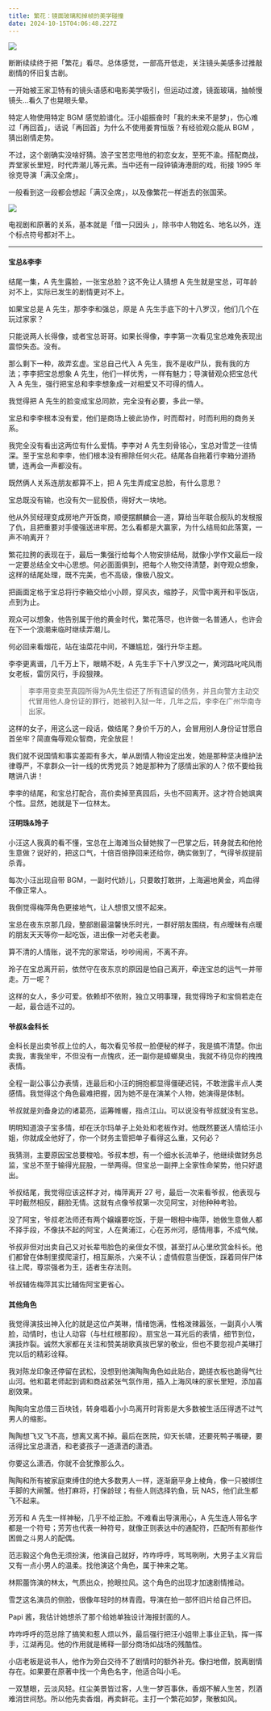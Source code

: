 ```yaml
---
title: 繁花：镜面玻璃和掉帧的美学碰撞
date: 2024-10-15T04:06:48.227Z
---
```



![](https://img-1259210397.cos.ap-guangzhou.myqcloud.com/p2902891892_%E7%9C%8B%E5%9B%BE%E7%8E%8B_upscayl_4x_realesrgan-x4plus_%E7%9C%8B%E5%9B%BE%E7%8E%8B.jpg)

断断续续终于把「繁花」看尽。总体感觉，一部高开低走，关注镜头美感多过推敲剧情的怀旧复古剧。

一开始被王家卫特有的镜头语感和电影美学吸引，但运动过渡，镜面玻璃，抽帧慢镜头…看久了也晃眼头晕。

特定人物使用特定 BGM 感觉脸谱化。汪小姐振奋时「我的未来不是梦」，伤心难过「再回首」，话说「再回首」为什么不使用姜育恒版？有经验观众能从 BGM ，猜出剧情走势。

不过，这个剧确实没啥好猜。浪子宝苦恋甩他的初恋女友，至死不渝。搭配商战，弄堂家长里短，时代弄潮儿等元素。当中还有一段钟镇涛港厨的戏，衔接 1995 年徐克导演「满汉全席」。

一般看到这一段都会想起「满汉全席」，以及像繁花一样逝去的张国荣。

![](https://img-1259210397.cos.ap-guangzhou.myqcloud.com/Pasted%20image%2020240129120403.png)

电视剧和原著的关系，基本就是「借一只因头 」，除书中人物姓名、地名以外，连个标点符号都对不上。

---

#### 宝总&李李

结尾一集，A 先生露脸，一张宝总脸？这不免让人猜想 A 先生就是宝总，可年龄对不上，实际已发生的剧情更对不上。

如果宝总是 A 先生，那李李和强总，原是 A 先生手底下的十八罗汉，他们几个在玩过家家？

只能说两人长得像，或者宝总哥哥。如果长得像，李李第一次看见宝总难免表现出震惊失态。没有。

那么剩下一种，故弄玄虚。宝总自己代入 A 先生，我不是收尸队，我有我的方法；李李把宝总想象 A 先生，他们一样优秀，一样有魅力；导演替观众把宝总代入 A 先生，强行把宝总和李李想象成一对相爱又不可得的情人。

我觉得把 A 先生的脸变成宝总同款，完全没有必要，多此一举。

宝总和李李根本没有爱，他们是商场上彼此协作，时而帮衬，时而利用的商务关系。

我完全没有看出这两位有什么爱情。李李对 A 先生刻骨铭心，宝总对雪芝一往情深。至于宝总和李李，他们根本没有擦除任何火花。结尾各自拖着行李箱分道扬镳，连再会一声都没有。

既然俩人关系连朋友都算不上，把 A 先生弄成宝总脸，有什么意思？

宝总既没有输，也没有欠一屁股债，得好大一块地。

他从外贸经理变成房地产开饭商，顺便摆麒麟会一道，算给当年联合舰队的发根报了仇，且把重要对手傻强送进牢房。怎么看都是大赢家，为什么结局如此落寞，一声不响离开？

繁花拉胯的表现在于，最后一集强行给每个人物安排结局，就像小学作文最后一段一定要总结全文中心思想。何必面面俱到，把每个人物交待清楚，剥夺观众想象，这样的结尾处理，既不完美，也不高级，像极八股文。

把画面定格于宝总将行李箱交给小小顾，穿风衣，缩脖子，风雪中离开和平饭店，点到为止。

观众可以想象，他告别属于他的黄金时代，繁花落尽，也许做一名普通人，也许会在下一个浪潮来临时继续弄潮儿。

何必回来看烟花，站在油菜花中间，不嫌尴尬，强行升华主题。

李李更离谱，几千万上下，眼睛不眨，A 先生手下十八罗汉之一，黄河路叱咤风雨女老板，雷厉风行，手段狠辣。

>李李用变卖至真园所得为A先生偿还了所有遗留的债务，并且向警方主动交代冒用他人身份证的罪行，她被判入狱一年，几年之后，李李在广州华南寺出家。

这样的女子，用这么这一段话，做结尾？身价千万的人，会冒用别人身份证甘愿自首坐牢？简直侮辱观众智商，完全放屁！

我们就不说国情和事实差距有多大，单从剧情人物设定出发，她是那种坚决维护法律尊严，不拿群众一针一线的优秀党员？她是那种为了感情出家的人？侬不要给我瞎讲八讲！

李李的结尾，和宝总打配合，高价卖掉至真园后，头也不回离开。这才符合她飒爽个性。显然，她就是下一位林太。

#### 汪明珠&玲子

小汪这人我真的看不懂，宝总在上海滩当众替她挨了一巴掌之后，转身就去和他抢生意做？说好的，把这口气，十倍百倍挣回来还给你，确实做到了，气得爷叔提前杀青。

每次小汪出现自带 BGM，一副时代娇儿，只要敢打敢拼，上海遍地黄金，鸡血得不像正常人。

我倒觉得梅萍角色更接地气，让人想恨又恨不起来。

宝总在夜东京那几段，整部剧最温馨快乐时光，一群好朋友围绕，有点暧昧有点暖的朋友天天等你一起吃饭，进出像一对老夫老妻。

算不清的人情账，说不完的家常话，吵吵闹闹，不离不弃。

玲子在宝总离开前，依然守在夜东京的原因是怕自己离开，牵连宝总的运气一并带走。万一呢？

这样的女人，多少可爱。依赖却不依附，独立又明事理，我觉得玲子和宝倘若走在一起，最合适不过的。

#### 爷叔&金科长

金科长是出卖爷叔上位的人，每次看见爷叔一脸便秘的样子，我是搞不清楚。你出卖我，害我坐牢，不但没有一点愧疚，还一副你是蟑螂臭虫，我就不待见你的拽拽表情。

全程一副公事公办表情，连最后和小汪的拥抱都显得僵硬迟钝，不敢泄露半点人类感情。我觉得这个角色最难把握，因为她不是在演某个人物，她演得是体制。

爷叔就是刘备身边的诸葛亮，运筹帷幄，指点江山。可以说没有爷叔就没有宝总。

明明知道浪子宝多情，却在沃尔玛单子上处处和老板作对。他既然要送人情给汪小姐，你就成全他好了，你一个财务主管把单子看得这么重，又何必？

我猜测，主要原因宝总要梭哈。爷叔本想，有一个细水长流单子，他继续做财务总监，宝总不至于输得光屁股，一举两得。但宝总一副押上全家性命架势，他只好退出。

爷叔结尾，我觉得应该这样才对，梅萍离开 27 号，最后一次来看爷叔，他表现与平时截然相反，翻脸无情。这就有点像爷叔第一次见阿宝，对他种种考验。

没了阿宝，爷叔老法师还有两个嬢嬢要吃饭，于是一眼相中梅萍，她做生意做人都不择手段，不像扶不起的阿宝，人在黄浦江，心在苏州河，感情用事，不成气候。

爷叔非但对出卖自己又对长辈甩脸色的亲侄女不恨，甚至打从心里欣赏金科长。他们都曾在体制里摸爬滚打，相互厮杀，六亲不认；虚情假意当便饭，踩着同伴尸体往上爬，尊崇强者为王，适者生存法则。

爷叔辅佐梅萍其实比辅佐阿宝更省心。

#### 其他角色

我觉得演技出神入化的就是这位卢美琳，情绪饱满，性格泼辣嚣张，一副真小人嘴脸，动情时，也让人动容（与杜红根那段）。扇宝总一耳光后的表情，细节到位，演技炸裂。诚然大家都在关注和赞美胡歌真挨巴掌的敬业，但也不要忽视卢美琳打完以后的精彩诠释。

我对陈龙印象还停留在武松，没想到他演陶陶角色如此贴合，跪搓衣板也跪得气壮山河。他和葛老师起到调和商战紧张气氛作用，插入上海风味的家长里短，添加喜剧效果。

陶陶向宝总借三百块钱，转身唱着小小鸟离开时背影是大多数被生活压得透不过气男人的缩影。

陶陶想飞又飞不高，想离又离不掉。最后在医院，仰天长啸，还要死鸭子嘴硬，要活得比宝总潇洒，和老婆孩子一道潇洒的潇洒。

你要这么潇洒，你就不会犹豫那么久。

陶陶和所有被家庭束缚住的绝大多数男人一样，逐渐磨平身上棱角，像一只被绑住手脚的大闸蟹。他打麻将，打保龄球；有些人则选择钓鱼，玩 NAS，他们此生都飞不起来。

芳芳和 A 先生一样神秘，几乎不给正脸。不难看出导演用心，A 先生连人带名字都是一个符号；芳芳也代表一种符号，就像正则表达中的通配符，匹配所有那些作困兽之斗男人的配偶。

范志毅这个角色无须扮演，他演自己就好，咋咋呼呼，骂骂咧咧，大男子主义背后又有一点小男人的温柔。找他演这个角色，属于神来之笔。

林熙蕾饰演的林太，气质出众，抢眼拉风。这个角色的出现才加速剧情推动。

雪芝这名演员的侧脸，很像年轻时的林青霞。导演在拍一部怀旧片给自己怀旧。

Papi 酱，我估计她想杀了那个给她单独设计海报封面的人。

咋咋呼呼的范总除了搞笑和惹人烦以外，最后强行把汪小姐带上事业正轨，挥一挥手，江湖再见。他的作用就是稀释一部分商场如战场的残酷性。

小店老板是说书人，他作为旁白交待不了剧情时的额外补充。像扫地僧，脱离剧情存在。如果要在原著中找一个角色名字，他适合叫小毛。

一双慧眼，云淡风轻。红尘美景皆过客，人生一梦百事休，香烟不解人生苦，烈酒难消世间愁。所以他先卖香烟，再卖鲜花。主打一个繁花如梦，聚散如风。
